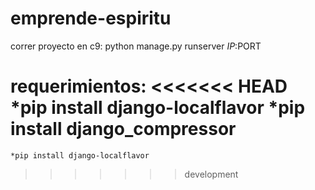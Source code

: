 # emprende-espiritu

correr proyecto en c9:
	python manage.py runserver $IP:$PORT

requerimientos:
<<<<<<< HEAD
    *pip install django-localflavor
    *pip install django_compressor
=======
    *pip install django-localflavor
>>>>>>> development
